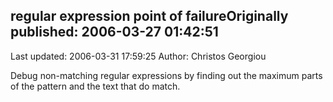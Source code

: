 ## regular expression point of failureOriginally published: 2006-03-27 01:42:51 
Last updated: 2006-03-31 17:59:25 
Author: Christos Georgiou 
 
Debug non-matching regular expressions by finding out the maximum parts of the pattern and the text that do match.